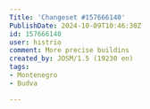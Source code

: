 ```yaml
---
Title: 'Changeset #157666140'
PublishDate: 2024-10-09T10:46:30Z
id: 157666140
user: histrio
comment: More precise buildins
created_by: JOSM/1.5 (19230 en)
tags:
- Montenegro
- Budva

---
```

